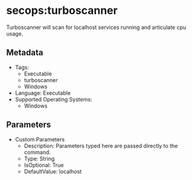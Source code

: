 <!-- region Generated -->
# secops:turboscanner

Turboscanner will scan for localhost services running and articulate cpu usage.

## Metadata

- Tags:
  - Executable
  - turboscanner
  - Windows
- Language: Executable
- Supported Operating Systems:
  - Windows

## Parameters

- Custom Parameters
  - Description: Parameters typed here are passed directly to the command.
  - Type: String
  - IsOptional: True
  - DefaultValue: localhost
<!-- endregion -->
